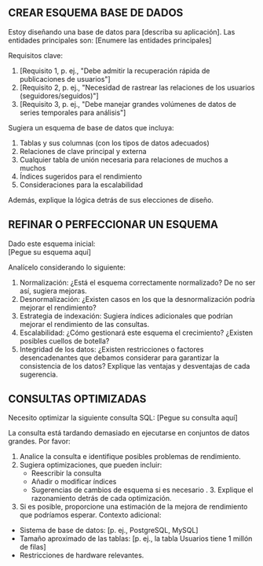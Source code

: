 ## CREAR ESQUEMA BASE DE DADOS

Estoy diseñando una base de datos para [describa su aplicación]. Las entidades principales son: 
[Enumere las entidades principales] 

Requisitos clave: 
1. [Requisito 1, p. ej., "Debe admitir la recuperación rápida de publicaciones de usuarios"] 
2. [Requisito 2, p. ej., "Necesidad de rastrear las relaciones de los usuarios (seguidores/seguidos)"] 
3. [Requisito 3, p. ej., "Debe manejar grandes volúmenes de datos de series temporales para análisis"] 

Sugiera un esquema de base de datos que incluya: 
1. Tablas y sus columnas (con los tipos de datos adecuados) 
2. Relaciones de clave principal y externa 
3. Cualquier tabla de unión necesaria para relaciones de muchos a muchos 
4. Índices sugeridos para el rendimiento 
5. Consideraciones para la escalabilidad 

Además, explique la lógica detrás de sus elecciones de diseño.

## REFINAR O PERFECCIONAR UN ESQUEMA 

Dado este esquema inicial:  
[Pegue su esquema aquí] 

Analícelo considerando lo siguiente: 
1. Normalización: ¿Está el esquema correctamente normalizado? De no ser así, sugiera mejoras. 
2. Desnormalización: ¿Existen casos en los que la desnormalización podría mejorar el rendimiento? 
3. Estrategia de indexación: Sugiera índices adicionales que podrían mejorar el rendimiento de las consultas. 
4. Escalabilidad: ¿Cómo gestionará este esquema el crecimiento? ¿Existen posibles cuellos de botella? 
5. Integridad de los datos: ¿Existen restricciones o factores desencadenantes que debamos considerar para garantizar la consistencia de los datos? 
Explique las ventajas y desventajas de cada sugerencia.

## CONSULTAS OPTIMIZADAS

Necesito optimizar la siguiente consulta SQL: 
[Pegue su consulta aquí] 

La consulta está tardando demasiado en ejecutarse en conjuntos de datos grandes. Por favor: 
1. Analice la consulta e identifique posibles problemas de rendimiento. 
2. Sugiera optimizaciones, que pueden incluir: 
   - Reescribir la consulta 
   - Añadir o modificar índices 
   - Sugerencias de cambios de esquema si es necesario 
. 3. Explique el razonamiento detrás de cada optimización. 
4. Si es posible, proporcione una estimación de la mejora de rendimiento que podríamos esperar. 
Contexto adicional: 
- Sistema de base de datos: [p. ej., PostgreSQL, MySQL] 
- Tamaño aproximado de las tablas: [p. ej., la tabla Usuarios tiene 1 millón de filas] 
- Restricciones de hardware relevantes.

## 